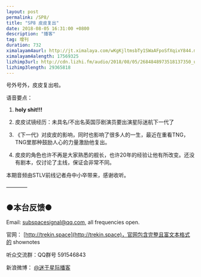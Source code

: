 ```yaml
---
layout: post
permalink: /SP8/
title: "SP8 皮皮复出"
date: 2018-08-05 16:31:00 +0800
description: "播客"
tag: 增刊
duration: 732
ximalayam4aurl: http://jt.ximalaya.com/wKgKjltmsbTy1SWaAFpoSfXqixY844.m4a?channel=rss&amp;album_id=3135361&amp;track_id=103742732&amp;uid=6418191&amp;jt=http://audio.xmcdn.com/group45/M04/8A/F7/wKgKjltmsbTy1SWaAFpoSfXqixY844.m4a
ximalayam4alength: 17569325
lizhimp3url: http://cdn.lizhi.fm/audio/2018/08/05/2684848973518137350_ud.mp3
lizhimp3length: 29365818
---   
```


号外号外，皮皮复出啦。

语音要点：

1. **holy shit!!!**

2. 皮皮试镜经历：未具名/不出名英国莎剧演员要出演星际迷航下一代了

3. 《下一代》对皮皮的影响，同时也影响了很多人的一生，最近在重看TNG，TNG里那种鼓励人心的力量激励他复出。

4. 皮皮的角色也许不再是大家熟悉的舰长，也许20年的经验让他有所改变。还没有剧本，仅讨论了主线，保证会非常不同。

本期音频由STLV前线记者舟中小卒带来，感谢收听。

————

## ●本台反馈●

Email: [subspacesignal@qq.com](mailto:subspacesignal@qq.com), all frequencies open.

官网： [http://trekin.space](http://trekin.space)，官网包含完整且富文本格式的 shownotes

听众交流群：QQ群号 591546843

新浪微博： [@迷于星际播客](http://weibo.com/lostinst)
